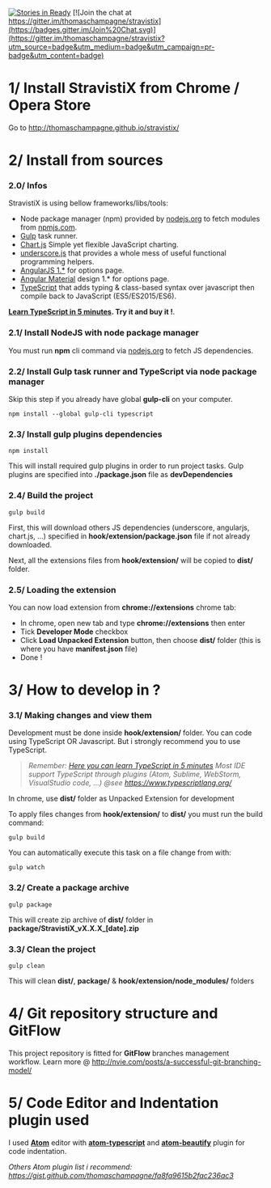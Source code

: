 [![Stories in Ready](https://badge.waffle.io/thomaschampagne/stravistix.png?label=ready&title=Ready)](http://waffle.io/thomaschampagne/stravistix)
[![Join the chat at https://gitter.im/thomaschampagne/stravistix](https://badges.gitter.im/Join%20Chat.svg)](https://gitter.im/thomaschampagne/stravistix?utm_source=badge&utm_medium=badge&utm_campaign=pr-badge&utm_content=badge)

1/ Install StravistiX from Chrome / Opera Store
=====================================================
Go to http://thomaschampagne.github.io/stravistix/

2/ Install from sources
==========

### 2.0/ Infos
StravistiX is using bellow frameworks/libs/tools:

* Node package manager (npm) provided by [nodejs.org](https://nodejs.org) to fetch modules from [npmjs.com](https://www.npmjs.com/).
* [Gulp](http://gulpjs.com/) task runner.
* [Chart.js](http://www.chartjs.org/) Simple yet flexible JavaScript charting.
* [underscore.js](http://underscorejs.org/) that provides a whole mess of useful functional programming helpers.
* [AngularJS 1.*](https://angularjs.org/) for options page.
* [Angular Material](https://material.angularjs.org) design 1.* for options page.
* [TypeScript](https://www.typescriptlang.org) that adds typing & class-based syntax over javascript then compile back to JavaScript (ES5/ES2015/ES6).

**[Learn TypeScript in 5 minutes](https://learnxinyminutes.com/docs/typescript/). Try it and buy it !**.

### 2.1/ Install NodeJS with node package manager
You must run **npm** cli command via [nodejs.org](https://nodejs.org) to fetch JS dependencies.

### 2.2/ Install Gulp task runner and TypeScript via node package manager
Skip this step if you already have global **gulp-cli** on your computer.
```
npm install --global gulp-cli typescript
```

### 2.3/ Install gulp plugins dependencies
```
npm install
```
This will install required gulp plugins in order to run project tasks. Gulp plugins are specified into **./package.json** file as **devDependencies**

### 2.4/ Build the project
```
gulp build
```
First, this will download others JS dependencies (underscore, angularjs, chart.js, ...) specified in **hook/extension/package.json** file if not already downloaded.

Next, all the extensions files from **hook/extension/** will be copied to **dist/** folder.

### 2.5/ Loading the extension

You can now load extension from **chrome://extensions** chrome tab:

* In chrome, open new tab and type **chrome://extensions** then enter
* Tick **Developer Mode** checkbox
* Click **Load Unpacked Extension** button, then choose **dist/** folder (this is where you have **manifest.json** file)
* Done !

3/ How to develop in ?
==========

### 3.1/ Making changes and view them

Development must be done inside **hook/extension/** folder. You can code using TypeScript OR Javascript. But i strongly recommend you to use TypeScript.

>_Remember: [Here you can learn TypeScript in 5 minutes](https://learnxinyminutes.com/docs/typescript/)_
>_Most IDE support TypeScript through plugins (Atom, Sublime, WebStorm, VisualStudio code, ...) @see https://www.typescriptlang.org/_

In chrome, use **dist/** folder as Unpacked Extension for development

To apply files changes from **hook/extension/** to **dist/** you must run the build command:

```
gulp build
```

You can automatically execute this task on a file change from with:
```
gulp watch
```

### 3.2/ Create a package archive
```
gulp package
```
This will create zip archive of **dist/** folder in **package/StravistiX\_vX.X.X\_[date].zip**

### 3.3/ Clean the project
```
gulp clean
```
This will clean **dist/**, **package/** & **hook/extension/node_modules/** folders

4/ Git repository structure and GitFlow
==========
This project repository is fitted for **GitFlow** branches management workflow. Learn more @  http://nvie.com/posts/a-successful-git-branching-model/

5/ Code Editor and Indentation plugin used
==========
I used [**Atom**](https://atom.io/) editor with [**atom-typescript**](https://atom.io/packages/atom-typescript) and [**atom-beautify**](https://atom.io/packages/atom-beautify) plugin for code indentation.

_Others Atom plugin list i recommend: https://gist.github.com/thomaschampagne/fa8fa9615b2fac236ac3_
